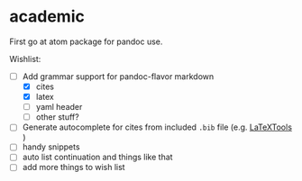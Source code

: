 # academic

First go at atom package for pandoc use.

Wishlist:

- [ ] Add grammar support for pandoc-flavor markdown
    - [x] cites
    - [x] latex
    - [ ] yaml header
    - [ ] other stuff?
- [ ] Generate autocomplete for cites from included `.bib` file (e.g. [LaTeXTools](https://github.com/SublimeText/LaTeXTools]) )
- [ ] handy snippets
- [ ] auto list continuation and things like that
- [ ] add more things to wish list
